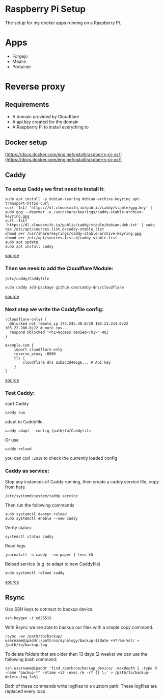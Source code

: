 # Raspberry Pi Setup
The setup for my docker apps running on a Raspberry Pi.

# Apps
* Forgejo
* Mealie
* Portainer

# Reverse proxy

## Requirements

- A domain provided by Cloudflare
- A api key created for the domain
- A Raspberry Pi to install everything to

## Docker setup

[https://docs.docker.com/engine/install/raspberry-pi-os/](https://docs.docker.com/engine/install/raspberry-pi-os/)

## Caddy

### To setup Caddy we first need to install it:

```shell
sudo apt install -y debian-keyring debian-archive-keyring apt-transport-https curl
curl -1sLf 'https://dl.cloudsmith.io/public/caddy/stable/gpg.key' | sudo gpg --dearmor -o /usr/share/keyrings/caddy-stable-archive-keyring.gpg
curl -1sLf 'https://dl.cloudsmith.io/public/caddy/stable/debian.deb.txt' | sudo tee /etc/apt/sources.list.d/caddy-stable.list
chmod o+r /usr/share/keyrings/caddy-stable-archive-keyring.gpg
chmod o+r /etc/apt/sources.list.d/caddy-stable.list
sudo apt update
sudo apt install caddy
```

[source](https://caddyserver.com/docs/install#debian-ubuntu-raspbian)

### Then we need to add the Cloudflare Module:

`/etc/caddy/Caddyfile`

```shell
sudo caddy add-package github.com/caddy-dns/cloudflare
```

[source](https://caddy.community/t/is-my-config-okay-or-do-i-need-to-install-the-cloudflare-module/24382/2)

### Next step we write the Caddyfile config:

```
(cloudflare-only) {
  @blocked not remote_ip 173.245.48.0/20 103.21.244.0/22 103.22.200.0/22 # more ips...
  respond @blocked "<h1>Access denied</h1>" 403
}

example.com {
	import cloudflare-only
	reverse_proxy :8080
	tls {
		cloudflare dns a1b2c3d4e5g6... # Api key
	}
}
```

[source](https://caddy.community/t/caddy-and-allowing-traffic-only-from-cloudflare-tutorial/20797)

### Test Caddy:

start Caddy

`caddy run`

adapt to Caddyfile

`caddy adapt --config /path/to/Caddyfile`

Or use

`caddy reload`

you can curl `:2019` to check the currently loaded config

### Caddy as service:

Stop any instances of Caddy running, then create a caddy.service file, copy from [here](https://github.com/caddyserver/dist/blob/master/init/caddy.service)

`/etc/systemd/system/caddy.service`

Then run the following commands

```shell
sudo systemctl daemon-reload
sudo systemctl enable --now caddy
```

Verify status:

```shell
systemctl status caddy
```

Read logs:

```shell
journalctl -u caddy --no-pager | less +G
```

Reload service (e.g. to adapt to new Caddyfile)

```shell
sudo systemctl reload caddy
```

[source](https://caddyserver.com/docs/running)

## Rsync

Use SSH keys to connect to backup device
```shell
ssh-keygen -t ed25519
```

With Rsync we are able to backup our files with a simple copy command.

```shell
rsync -av /path/to/backup/ username@ipaddr:/path/on/synology/backup-$(date +%Y-%m-%d)/ > /path/to/backup.log
```

To delete folders that are older then 13 days (2 weeks) we can use the following bash command:

```shell
ssh username@ipaddr 'find /path/on/backup_device/ -maxdepth 1 -type d -name "backup-*" -mtime +13 -exec rm -rf {} \;' > /path/to/backup-delete.log 2>&1
```

Both of these commands write logfiles to a custom path. These logfiles are replaced every load.
